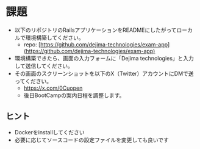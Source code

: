 # 課題

- 以下のリポジトリのRailsアプリケーションをREADMEにしたがってローカルで環境構築してください。
  - repo: [https://github.com/dejima-technologies/exam-app](https://github.com/dejima-technologies/exam-app)
- 環境構築できたら、画面の入力フォームに「Dejima technologies」と入力して送信してください。
- その画面のスクリーンショットを以下のX（Twitter）アカウントにDMで送ってください。
  - https://x.com/0Cuopen
  - 後日BootCampの案内日程を調整します。

## ヒント

- Dockerをinstallしてください
- 必要に応じてソースコードの設定ファイルを変更しても良いです
